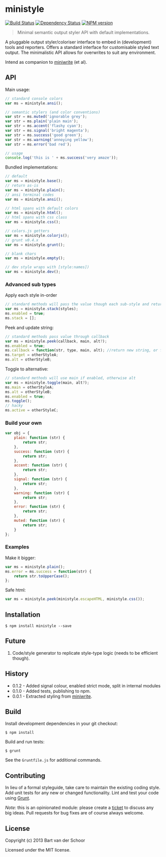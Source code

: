 # ministyle

[![Build Status](https://secure.travis-ci.org/Bartvds/ministyle.png?branch=master)](http://travis-ci.org/Bartvds/ministyle) [![Dependency Status](https://gemnasium.com/Bartvds/ministyle.png)](https://gemnasium.com/Bartvds/ministyle) [![NPM version](https://badge.fury.io/js/ministyle.png)](http://badge.fury.io/js/ministyle)

> Minimal semantic output styler API with default implementations.

A pluggable output styler/coloriser interface to embed in (development) tools and reporters. Offers a standard interface for customisable styled text output. The minimalistic API allows for overwrites to suit any environment.

Intend as companion to [miniwrite](https://github.com/Bartvds/miniwrite) (et al).

## API

Main usage:
````js
// standard console colors
var ms = ministyle.ansi();

// semantic stylers (and color conventions)
var str = ms.muted('ignorable grey');
var str = ms.plain('plain main');
var str = ms.accent('flashy cyan');
var str = ms.signal('bright magenta');
var str = ms.success('good green');
var str = ms.warning('annoying yellow');
var str = ms.error('bad red');

// usage
console.log('this is ' + ms.success('very amaze'));
````

Bundled implementations:

````js
// default
var ms = ministyle.base();
// return as-is
var ms = ministyle.plain();
// ansi terminal codes
var ms = ministyle.ansi();

// html spans with default colors
var ms = ministyle.html();
// html spans with css class
var ms = ministyle.css();

// colors.js getters
var ms = ministyle.colorjs();
// grunt v0.4.x
var ms = ministyle.grunt();

// blank chars
var ms = ministyle.empty();

// dev style wraps with [style:names])
var ms = ministyle.dev();
````

### Advanced sub types

Apply each style in-order
````js
// standard methods will pass the value though each sub-style and return the result
var ms = ministyle.stack(styles);
ms.enabled = true;
ms.stack = [];
````

Peek and update string:
````js
// standard methods pass value through callback
var ms = ministyle.peek(callback, main, alt?);
ms.enabled = true;
ms.callback = function(str, type, main, alt); //return new string, or false to send input to alt
ms.target = otherStyleA;
ms.alt = otherStyleB;
````

Toggle to alternative:
````js
// standard methods will use main if enabled, otherwise alt
var ms = ministyle.toggle(main, alt?);
ms.main = otherStyleA;
ms.alt = otherStyleB;
ms.enabled = true;
ms.toggle();
// hacky
ms.active = otherStyleC; 
````


### Build your own

````js
var obj = {
	plain: function (str) {
		return str;
	},
	success: function (str) {
		return str;
	},
	accent: function (str) {
		return str;
	},
	signal: function (str) {
		return str;
	},
	warning: function (str) {
		return str;
	},
	error: function (str) {
		return str;
	},
	muted: function (str) {
		return str;
	}
};
````

### Examples

Make it bigger:
````js
var ms = ministyle.plain();
ms.error = ms.success = function(str) {
	return str.toUpperCase();
};
````

Safe html:
````js
var ms = ministyle.peek(ministyle.escapeHTML, ministyle.css());
````

## Installation

```shell
$ npm install ministyle --save
```

## Future

1. Code/style generator to replicate style-type logic (needs to be efficient though).

## History

* 0.1.2 - Added signal colour, enabled strict mode, split in internal modules
* 0.1.0 - Added tests, publishing to npm.
* 0.0.1 - Extracted styling from [miniwrite](https://github.com/Bartvds/miniwrite).

## Build

Install development dependencies in your git checkout:

    $ npm install

Build and run tests:

    $ grunt

See the `Gruntfile.js` for additional commands.

## Contributing

In lieu of a formal styleguide, take care to maintain the existing coding style. Add unit tests for any new or changed functionality. Lint and test your code using [Grunt](http://gruntjs.com/).

*Note:* this is an opinionated module: please create a [ticket](https://github.com/Bartvds/ministyle/issues) to discuss any big ideas. Pull requests for bug fixes are of course always welcome. 

## License

Copyright (c) 2013 Bart van der Schoor

Licensed under the MIT license.